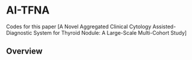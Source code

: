 # AI-TFNA
Codes for this paper [A Novel Aggregated Clinical Cytology Assisted-Diagnostic System for Thyroid Nodule: A Large-Scale Multi-Cohort Study]

## Overview
